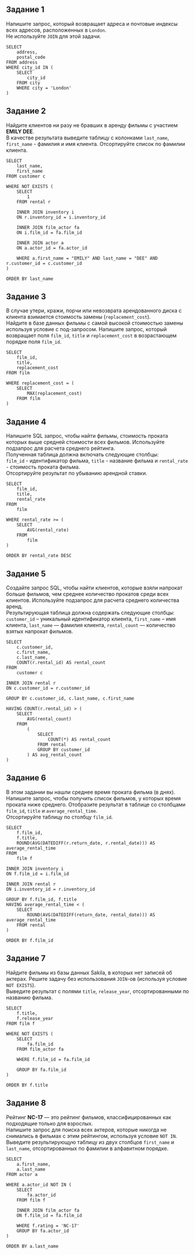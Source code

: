 ## Задание 1
Напишите запрос, который возвращает адреса и почтовые индексы всех адресов, расположенных в `London`. \
Не используйте `JOIN` для этой задачи.
```
SELECT
    address,
    postal_code
FROM address
WHERE city_id IN (
    SELECT
        city_id
    FROM city
    WHERE city = 'London'
)
```

## Задание 2
Найдите клиентов ни разу не бравших в аренду фильмы с участием **EMILY DEE**. \
В качестве результата выведите таблицу с колонками `last_name`, `first_name` - фамилия и имя клиента. Отсортируйте список по фамилии клиента.
```
SELECT
    last_name,
    first_name
FROM customer c

WHERE NOT EXISTS (
    SELECT
        1
    FROM rental r
    
    INNER JOIN inventory i
    ON r.inventory_id = i.inventory_id
    
    INNER JOIN film_actor fa
    ON i.film_id = fa.film_id
    
    INNER JOIN actor a
    ON a.actor_id = fa.actor_id
    
    WHERE a.first_name = "EMILY" AND last_name = "DEE" AND r.customer_id = c.customer_id
)

ORDER BY last_name
```

## Задание 3
В случае утери, кражи, порчи или невозврата арендованного диска с клиента взимается стоимость замены (`replacement_cost`). \
Найдите в базе данных фильмы с самой высокой стоимостью замены используя условие с под-запросом. Напишите запрос, который возвращает поля `film_id`, `title` и `replacement_cost` в возрастающем порядке поля `film_id`.
```
SELECT
    film_id,
    title,
    replacement_cost
FROM film

WHERE replacement_cost = (
    SELECT
        MAX(replacement_cost)
    FROM film
)
```

## Задание 4
Напишите SQL запрос, чтобы найти фильмы, стоимость проката которых выше средней стоимости всех фильмов. Используйте подзапрос для расчета среднего рейтинга. \
Полученная таблица должна включать следующие столбцы: \
`film_id` - идентификатор фильма, `title` - название фильма и `rental_rate` - стоимость проката фильма. \
Отсортируйте результат по убыванию арендной ставки.
```
SELECT
    film_id,
    title,
    rental_rate
FROM
    film

WHERE rental_rate >= (
    SELECT
        AVG(rental_rate)
    FROM
        film
)

ORDER BY rental_rate DESC    
```

## Задание 5
Создайте запрос SQL, чтобы найти клиентов, которые взяли напрокат больше фильмов, чем среднее количество прокатов среди всех клиентов. Используйте подзапрос для расчета среднего количества аренд. \
Результирующая таблица должна содержать следующие столбцы: `customer_id` – уникальный идентификатор клиента, `first_name` – имя клиента, `last_name` — фамилия клиента,
`rental_count` — количество взятых напрокат фильмов.
```
SELECT
    c.customer_id,
    c.first_name,
    c.last_name,
    COUNT(r.rental_id) AS rental_count
FROM
    customer c

INNER JOIN rental r
ON c.customer_id = r.customer_id

GROUP BY c.customer_id, c.last_name, c.first_name

HAVING COUNT(r.rental_id) > (
    SELECT
        AVG(rental_count)
    FROM
        (
            SELECT
                COUNT(*) AS rental_count
            FROM rental
            GROUP BY customer_id
        ) AS avg_rental_count
)
```

## Задание 6
В этом задании вы нашли среднее время проката фильма (в днях). Напишите запрос, чтобы получить список фильмов, у которых время проката ниже среднего. Отобразите результат в таблице со столбцами `film_id`, `title` и `average_rental_time`. \
Отсортируйте таблицу по столбцу `film_id`.
```
SELECT
    f.film_id,
    f.title,
    ROUND(AVG(DATEDIFF(r.return_date, r.rental_date))) AS average_rental_time
FROM
    film f

INNER JOIN inventory i
ON f.film_id = i.film_id

INNER JOIN rental r
ON i.inventory_id = r.inventory_id

GROUP BY f.film_id, f.title
HAVING average_rental_time < (
    SELECT 
        ROUND(AVG(DATEDIFF(return_date, rental_date))) AS average_rental_time
    FROM rental
)

ORDER BY f.film_id
```

## Задание 7
Найдите фильмы из базы данных Sakila, в которых нет записей об актерах. Решите задачу без использования `JOIN`-ов (используя условие `NOT EXISTS`). \
Выведите результат с полями `title`, `release_year`, отсортированными по названию фильма.
```
SELECT
    f.title,
    f.release_year
FROM film f

WHERE NOT EXISTS (
    SELECT
        fa.film_id
    FROM film_actor fa
    
    WHERE f.film_id = fa.film_id
    
    GROUP BY fa.film_id
)

ORDER BY f.title
```

## Задание 8
Рейтинг **NC-17** — это рейтинг фильмов, классифицированных как подходящие только для взрослых. \
Напишите запрос для поиска всех актеров, которые никогда не снимались в фильмах с этим рейтингом, используя условие `NOT IN`. \
Выведите результирующую таблицу из двух столбцов `first_name` и `last_name`, отсортированных по фамилии в алфавитном порядке.
```
SELECT
    a.first_name,
    a.last_name
FROM actor a

WHERE a.actor_id NOT IN (
    SELECT
        fa.actor_id
    FROM film f
    
    INNER JOIN film_actor fa
    ON f.film_id = fa.film_id
    
    WHERE f.rating = 'NC-17'
    GROUP BY fa.actor_id
)

ORDER BY a.last_name
```